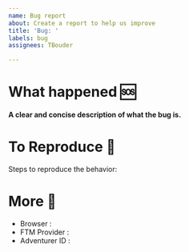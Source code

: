 ```yaml
---
name: Bug report
about: Create a report to help us improve
title: 'Bug: '
labels: bug
assignees: TBouder

---
```


# What happened 🆘
**A clear and concise description of what the bug is.**

# To Reproduce 🔂
Steps to reproduce the behavior:

# More 🔎
- Browser : 
- FTM Provider : 
- Adventurer ID :
